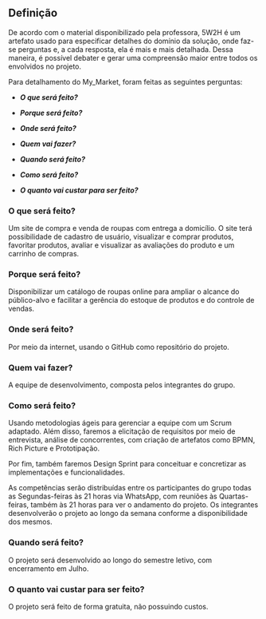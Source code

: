 ## Definição

De acordo com o material disponibilizado pela professora, 5W2H é um artefato usado para especificar detalhes do domínio da solução, onde faz-se perguntas e, a cada resposta, ela é mais e mais detalhada. Dessa maneira, é possível debater e gerar uma compreensão maior entre todos os envolvidos no projeto.

Para detalhamento do My_Market, foram feitas as seguintes perguntas:

- ***O que será feito?***

- ***Porque será feito?***

- ***Onde será feito?***

- ***Quem vai fazer?***

- ***Quando será feito?***

- ***Como será feito?***

- ***O quanto vai custar para ser feito?***


### O que será feito?

Um site de compra e venda de roupas com entrega a domicílio. O site terá possibilidade de cadastro de usuário, visualizar e comprar produtos, favoritar produtos, avaliar e visualizar as avaliações do produto e um carrinho de compras.

### Porque será feito?

Disponibilizar um catálogo de roupas online para ampliar o alcance do público-alvo e facilitar a gerência do estoque de produtos e do controle de vendas.

### Onde será feito?

Por meio da internet, usando o GitHub como repositório do projeto.

### Quem vai fazer?

A equipe de desenvolvimento, composta pelos integrantes do grupo.
 
### Como será feito?

Usando metodologias ágeis para gerenciar a equipe com um Scrum adaptado. Além disso, faremos a elicitação de requisitos por meio de entrevista, análise de concorrentes, com criação de artefatos como BPMN, Rich Picture e Prototipação. 

Por fim, também faremos Design Sprint para conceituar e concretizar as implementações e funcionalidades.

As competências serão distribuídas entre os participantes do grupo todas as Segundas-feiras às 21 horas via WhatsApp, com reuniões às Quartas-feiras, também às 21 horas para ver o andamento do projeto. Os integrantes desenvolverão o projeto ao longo da semana conforme a disponibilidade dos mesmos.

### Quando será feito?

O projeto será desenvolvido ao longo do semestre letivo, com encerramento em Julho.

### O quanto vai custar para ser feito?

O projeto será feito de forma gratuita, não possuindo custos.